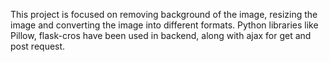 This project is focused on removing background of the image, resizing the image and converting the image into different formats.
Python libraries like Pillow, flask-cros have been used in backend, along with ajax for get and post request.
